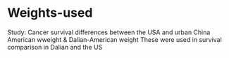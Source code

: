 # Weights-used
Study: Cancer survival differences between the USA and urban China
American wweight & Dalian-American weight
These were used in survival comparison in Dalian and the US
